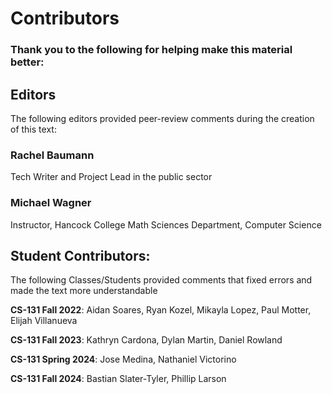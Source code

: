 # Contributors

### Thank you to the following for helping make this material better:

## Editors
The following editors provided peer-review comments during the creation of this text:
### Rachel Baumann
Tech Writer and Project Lead in the public sector

### Michael Wagner
Instructor, Hancock College Math Sciences Department, Computer Science

## Student Contributors:
The following Classes/Students provided comments that fixed errors and made the text more understandable

**CS-131 Fall 2022**: Aidan Soares, Ryan Kozel, Mikayla Lopez, Paul Motter, Elijah Villanueva

**CS-131 Fall 2023**: Kathryn Cardona, Dylan Martin, Daniel Rowland

**CS-131 Spring 2024**: Jose Medina, Nathaniel Victorino

**CS-131 Fall 2024**: Bastian Slater-Tyler, Phillip Larson 
